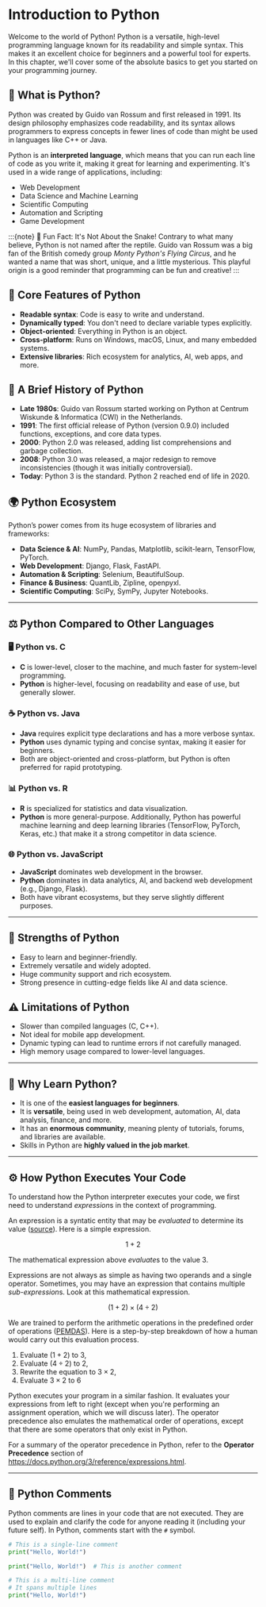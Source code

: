 # Introduction to Python

Welcome to the world of Python! Python is a versatile, high-level programming language known for its readability and simple syntax. This makes it an excellent choice for beginners and a powerful tool for experts. In this chapter, we'll cover some of the absolute basics to get you started on your programming journey.

## 🐣 What is Python?

Python was created by Guido van Rossum and first released in 1991. Its design philosophy emphasizes code readability, and its syntax allows programmers to express concepts in fewer lines of code than might be used in languages like C++ or Java.

Python is an **interpreted language**, which means that you can run each line of code as you write it, making it great for learning and experimenting. It's used in a wide range of applications, including:

- Web Development
- Data Science and Machine Learning
- Scientific Computing
- Automation and Scripting
- Game Development

:::{note} 🐍 Fun Fact: It's Not About the Snake!
Contrary to what many believe, Python is not named after the reptile. Guido van Rossum was a big fan of the British comedy group _Monty Python's Flying Circus_, and he wanted a name that was short, unique, and a little mysterious. This playful origin is a good reminder that programming can be fun and creative!
:::

## 🌟 Core Features of Python

- **Readable syntax**: Code is easy to write and understand.
- **Dynamically typed**: You don't need to declare variable types explicitly.
- **Object-oriented**: Everything in Python is an object.
- **Cross-platform**: Runs on Windows, macOS, Linux, and many embedded systems.
- **Extensive libraries**: Rich ecosystem for analytics, AI, web apps, and more.

## 📜 A Brief History of Python

- **Late 1980s**: Guido van Rossum started working on Python at Centrum Wiskunde & Informatica (CWI) in the Netherlands.
- **1991**: The first official release of Python (version 0.9.0) included functions, exceptions, and core data types.
- **2000**: Python 2.0 was released, adding list comprehensions and garbage collection.
- **2008**: Python 3.0 was released, a major redesign to remove inconsistencies (though it was initially controversial).
- **Today**: Python 3 is the standard. Python 2 reached end of life in 2020.

## 🌍 Python Ecosystem

Python’s power comes from its huge ecosystem of libraries and frameworks:

- **Data Science & AI**: NumPy, Pandas, Matplotlib, scikit-learn, TensorFlow, PyTorch.
- **Web Development**: Django, Flask, FastAPI.
- **Automation & Scripting**: Selenium, BeautifulSoup.
- **Finance & Business**: QuantLib, Zipline, openpyxl.
- **Scientific Computing**: SciPy, SymPy, Jupyter Notebooks.

---

## ⚖️ Python Compared to Other Languages

### 🖥️ Python vs. C

- **C** is lower-level, closer to the machine, and much faster for system-level programming.
- **Python** is higher-level, focusing on readability and ease of use, but generally slower.

### ☕ Python vs. Java

- **Java** requires explicit type declarations and has a more verbose syntax.
- **Python** uses dynamic typing and concise syntax, making it easier for beginners.
- Both are object-oriented and cross-platform, but Python is often preferred for rapid prototyping.

### 📊 Python vs. R

- **R** is specialized for statistics and data visualization.
- **Python** is more general-purpose. Additionally, Python has powerful machine learning and deep learning libraries (TensorFlow, PyTorch, Keras, etc.) that make it a strong competitor in data science.

### 🌐 Python vs. JavaScript

- **JavaScript** dominates web development in the browser.
- **Python** dominates in data analytics, AI, and backend web development (e.g., Django, Flask).
- Both have vibrant ecosystems, but they serve slightly different purposes.

---

## 💪 Strengths of Python

- Easy to learn and beginner-friendly.
- Extremely versatile and widely adopted.
- Huge community support and rich ecosystem.
- Strong presence in cutting-edge fields like AI and data science.

## ⚠️ Limitations of Python

- Slower than compiled languages (C, C++).
- Not ideal for mobile app development.
- Dynamic typing can lead to runtime errors if not carefully managed.
- High memory usage compared to lower-level languages.

---

## 🎯 Why Learn Python?

- It is one of the **easiest languages for beginners**.
- It is **versatile**, being used in web development, automation, AI, data analysis, finance, and more.
- It has an **enormous community**, meaning plenty of tutorials, forums, and libraries are available.
- Skills in Python are **highly valued in the job market**.

---

## ⚙️ How Python Executes Your Code

To understand how the Python interpreter executes your code, we first need to understand *expression*s in the context of programming.

An expression is a syntatic entity that may be _evaluated_ to determine its value ([source](<https://en.wikipedia.org/wiki/Expression_(computer_science)>)). Here is a simple expression.

$$
1 + 2
$$

The mathematical expression above *evaluate*s to the value $3$.

Expressions are not always as simple as having two operands and a single operator. Sometimes, you may have an expression that contains multiple *sub-expression*s. Look at this mathematical expression.

$$
(1 + 2) \times (4 \div 2)
$$

We are trained to perform the arithmetic operations in the predefined order of operations ([PEMDAS](https://www.khanacademy.org/math/cc-sixth-grade-math/cc-6th-arithmetic-operations/cc-6th-order-of-operations/v/more-complicated-order-of-operations-example)). Here is a step-by-step breakdown of how a human would carry out this evaluation process.

1. Evaluate $(1 + 2)$ to $3$,
2. Evaluate $(4 \div 2)$ to $2$,
3. Rewrite the equation to $3 \times 2$,
4. Evaluate $3 \times 2$ to $6$

Python executes your program in a similar fashion. It evaluates your expressions from left to right (except when you're performing an assignment operation, which we will discuss later). The operator precedence also emulates the mathematical order of operations, except that there are some operators that only exist in Python.

For a summary of the operator precedence in Python, refer to the **Operator Precedence** section of https://docs.python.org/3/reference/expressions.html.

---

## 💬 Python Comments

Python comments are lines in your code that are not executed. They are used to explain and clarify the code for anyone reading it (including your future self). In Python, comments start with the `#` symbol.

```python
# This is a single-line comment
print("Hello, World!")
```

```python
print("Hello, World!")  # This is another comment
```

```python
# This is a multi-line comment
# It spans multiple lines
print("Hello, World!")
```

